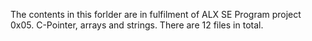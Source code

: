 The contents in this forlder are in fulfilment of ALX SE Program project
0x05. C-Pointer, arrays and strings. There are 12 files in total.
